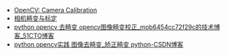 

- [OpenCV: Camera Calibration](https://docs.opencv.org/4.x/dc/dbb/tutorial_py_calibration.html)
- [相机畸变与标定](https://zhaoxuhui.top/blog/2018/04/17/CameraCalibration.html)
- [python opencv 去畸变 opencv图像畸变校正_mob6454cc72f29c的技术博客_51CTO博客](https://blog.51cto.com/u_16099289/8534110)
- [python opencv实践 图像去畸变_矫正畸变 python-CSDN博客](https://blog.csdn.net/qq_41035283/article/details/118531027)
